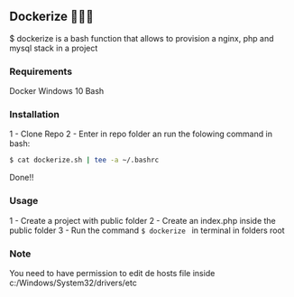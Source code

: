 ## Dockerize 🐋🐋🐋
$ dockerize is a bash function that allows to provision a nginx, php and mysql stack in a project 

### Requirements
Docker
Windows 10
Bash

### Installation
1 - Clone Repo
2 - Enter in repo folder an run the folowing command in bash:
```bash
$ cat dockerize.sh | tee -a ~/.bashrc
```
Done!!

### Usage
1 - Create a project with public folder
2 - Create an index.php inside the public folder 
3 - Run the command ```$ dockerize ``` in terminal in folders root

### Note
You need to have permission to edit de hosts file inside c:/Windows/System32/drivers/etc